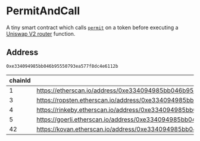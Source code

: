 # PermitAndCall

A tiny smart contract which calls [`permit`](https://github.com/ethereum/EIPs/pull/2612) on a token before executing a [Uniswap V2 router](https://uniswap.org/docs/v2/smart-contracts/router02/) function.

## Address

`0xe334094985bb046b95550793ea577f8dc4e6112b`

| chainId |                                                                                      |
| ------- | ------------------------------------------------------------------------------------ |
| 1       | https://etherscan.io/address/0xe334094985bb046b95550793ea577f8dc4e6112b#code         |
| 3       | https://ropsten.etherscan.io/address/0xe334094985bb046b95550793ea577f8dc4e6112b#code |
| 4       | https://rinkeby.etherscan.io/address/0xe334094985bb046b95550793ea577f8dc4e6112b#code |
| 5       | https://goerli.etherscan.io/address/0xe334094985bb046b95550793ea577f8dc4e6112b#code  |
| 42      | https://kovan.etherscan.io/address/0xe334094985bb046b95550793ea577f8dc4e6112b#code   |

